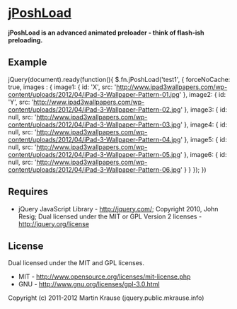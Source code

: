 <a name="README">[jPoshLoad](https://github.com/martinkr/jPoshLoad)</a>
=======
**jPoshLoad is an advanced animated preloader - think of flash-ish preloading.**

## Example

jQuery(document).ready(function(){
	 $.fn.jPoshLoad('test1', {
		forceNoCache: true,
		images : {
			image1: {
				id: 'X',
				src: 'http://www.ipad3wallpapers.com/wp-content/uploads/2012/04/iPad-3-Wallpaper-Pattern-01.jpg'
			},
			image2: {
				id: 'Y',
				src: 'http://www.ipad3wallpapers.com/wp-content/uploads/2012/04/iPad-3-Wallpaper-Pattern-02.jpg'
			},
			image3: {
				id: null,
				src: 'http://www.ipad3wallpapers.com/wp-content/uploads/2012/04/iPad-3-Wallpaper-Pattern-03.jpg'
			},
			image4: {
				id: null,
			src: 'http://www.ipad3wallpapers.com/wp-content/uploads/2012/04/iPad-3-Wallpaper-Pattern-04.jpg'
			},
			image5: {
				id: null,
				src: 'http://www.ipad3wallpapers.com/wp-content/uploads/2012/04/iPad-3-Wallpaper-Pattern-05.jpg'
			},
			image6: {
				id: null,
				src: 'http://www.ipad3wallpapers.com/wp-content/uploads/2012/04/iPad-3-Wallpaper-Pattern-06.jpg'
			}
		}
		});
	})

## Requires
 * jQuery JavaScript Library - http://jquery.com/; Copyright 2010, John Resig; Dual licensed under the MIT or GPL Version 2 licenses - http://jquery.org/license

## License
Dual licensed under the MIT and GPL licenses.

* MIT - http://www.opensource.org/licenses/mit-license.php
* GNU - http://www.gnu.org/licenses/gpl-3.0.html

Copyright (c) 2011-2012 Martin Krause (jquery.public.mkrause.info)

